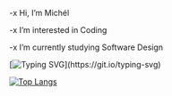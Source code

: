 -x  Hi, I’m Michél

-x  I’m interested in Coding

-x  I’m currently studying Software Design

[![Typing SVG](https://readme-typing-svg.herokuapp.com?font=Fira+Code&pause=1000&color=C4D7FF&width=435&lines=Hello+Friend;Welcome+to+my+Github!)](https://git.io/typing-svg)

[![Top Langs](https://github-readme-stats.vercel.app/api/top-langs/?username=KY-Y0&layout=compact&theme=transparent)](https://github.com/anuraghazra/github-readme-stats)


